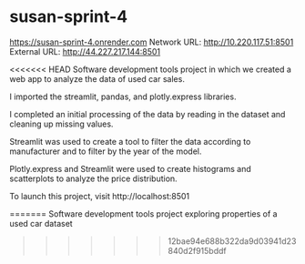 # susan-sprint-4
 https://susan-sprint-4.onrender.com
 Network URL: http://10.220.117.51:8501
  External URL: http://44.227.217.144:8501

<<<<<<< HEAD
Software development tools project in which we created a web app to analyze the data of used car sales.

I imported the streamlit, pandas, and plotly.express libraries.

I completed an initial processing of the data by reading in the dataset and cleaning up missing values.

Streamlit was used to create a tool to filter the data according to manufacturer and to filter by the year of the model.

Plotly.express and Streamlit were used to create histograms and scatterplots to analyze the price distribution.

To launch this project, visit http://localhost:8501


=======
Software development tools project exploring properties of a used car dataset
>>>>>>> 12bae94e688b322da9d03941d23840d2f915bddf
